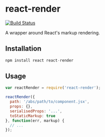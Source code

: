 react-render
============

[![Build Status](https://travis-ci.org/markfinger/react-render.svg?branch=master)](https://travis-ci.org/markfinger/react-render)

A wrapper around React's markup rendering.


Installation
------------

```javascript
npm install react react-render
```


Usage
-----

```javascript
var reactRender = require('react-render');

reactRender({
  path: '/abs/path/to/component.jsx',
  props: {},
  serialisedProps: '...',
  toStaticMarkup: true
}, function(err, markup) {
  // ...
});
```
